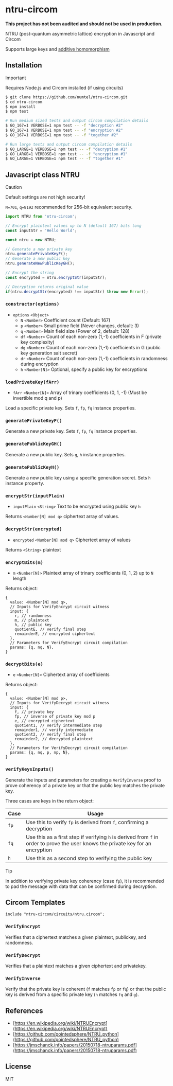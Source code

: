 # ntru-circom

**This project has not been audited and should not be used in production.**

NTRU (post-quantum asymmetric lattice) encryption in Javascript and Circom

Supports large keys and [additive homomorphism](test/reference.test.js#L47)

## Installation

> [!IMPORTANT]
> Requires Node.js and Circom installed (if using circuits)

```sh
$ git clone https://github.com/numtel/ntru-circom.git
$ cd ntru-circom
$ npm install
$ npm test

# Run medium sized tests and output circom compilation details
$ GO_167=1 VERBOSE=1 npm test -- -f "decryption #2"
$ GO_167=1 VERBOSE=1 npm test -- -f "encryption #2"
$ GO_167=1 VERBOSE=1 npm test -- -f "together #2"

# Run large tests and output circom compilation details
$ GO_LARGE=1 VERBOSE=1 npm test -- -f "decryption #1"
$ GO_LARGE=1 VERBOSE=1 npm test -- -f "encryption #1"
$ GO_LARGE=1 VERBOSE=1 npm test -- -f "together #1"
```

## Javascript class NTRU

> [!CAUTION]
> Default settings are not high security!
>
> `N=701`, `q=8192` recommended for 256-bit equivalent security.

```js
import NTRU from 'ntru-circom';

// Encrypt plaintext values up to N (default 167) bits long
const inputStr = 'Hello World';

const ntru = new NTRU;

// Generate a new private key
ntru.generatePrivateKeyF();
// Generate a new public key
ntru.generateNewPublicKeyGH();

// Encrypt the string
const encrypted = ntru.encryptStr(inputStr);

// Decryption returns original value
if(ntru.decryptStr(encrypted) !== inputStr) throw new Error();
```

### `constructor(options)`

* `options` `<Object>`
  * `N` `<Number>` Coefficient count (Default: 167)
  * `p` `<Number>` Small prime field (Never changes, default: 3)
  * `q` `<Number>` Main field size (Power of 2, default: 128)
  * `df` `<Number>` Count of each non-zero (1,-1) coefficients in F (private key complexity)
  * `dg` `<Number>` Count of each non-zero (1,-1) coefficients in G (public key generation salt secret)
  * `dr` `<Number>` Count of each non-zero (1,-1) coefficients in randomness during encryption
  * `h` `<Number[N]>` Optional, specify a public key for encryptions

### `loadPrivateKey(fArr)`

* `fArr` `<Number[N]>` Array of trinary coefficients (0, 1, -1) (Must be invertible mod q and p)

Load a specific private key. Sets `f`, `fp`, `fq` instance properties.

### `generatePrivateKeyF()`

Generate a new private key. Sets `f`, `fp`, `fq` instance properties.

### `generatePublicKeyGH()`

Generate a new public key. Sets `g`, `h` instance properties.

### `generatePublicKeyH()`

Generate a new public key using a specific generation secret. Sets `h` instance property.

### `encryptStr(inputPlain)`

* `inputPlain` `<String>` Text to be encrypted using public key `h`

Returns `<Number[N] mod q>` ciphertext array of values.

### `decryptStr(encrypted)`

* `encrypted` `<Number[N] mod q>` Ciphertext array of values

Returns `<String>` plaintext

### `encryptBits(m)`

* `m` `<Number[N]>` Plaintext array of trinary coefficients (0, 1, 2) up to `N` length

Returns object:

```
{
  value: <Number[N] mod q>,
  // Inputs for VerifyEncrypt circuit witness
  input: {
    r, // randomness
    m, // plaintext
    h, // public key
    quotientE, // verify final step
    remainderE, // encrypted ciphertext
  },
  // Parameters for VerifyEncrypt circuit compilation
  params: {q, nq, N},
}
```

### `decryptBits(e)`

* `e` `<Number[N]>` Ciphertext array of coefficients

Returns object:

```
{
  value: <Number[N] mod p>,
  // Inputs for VerifyDecrypt circuit witness
  input: {
    f, // private key
    fp, // inverse of private key mod p
    e, // encrypted ciphertext
    quotient1, // verify intermediate step
    remainder1, // verify intermediate
    quotient2, // verify final step
    remainder2, // decrypted plaintext
  },
  // Parameters for VerifyDecrypt circuit compilation
  params: {q, nq, p, np, N},
}
```

### `verifyKeysInputs()`

Generate the inputs and parameters for creating a `VerifyInverse` proof to prove coherency of a private key or that the public key matches the private key.

Three cases are keys in the return object:

Case | Usage
-----|-----------
`fp` | Use this to verify `fp` is derived from `f`, confirming a decryption
`fq` | Use this as a first step if verifying `h` is derived from `f` in order to prove the user knows the private key for an encryption
`h`  | Use this as a second step to verifying the public key

> [!TIP]
> In addition to verifying private key coherency (case `fp`), it is recommended to pad the message with data that can be confirmed during decryption.


## Circom Templates

```circom
include "ntru-circom/circuits/ntru.circom";
```

### `VerifyEncrypt`

Verifies that a ciphertext matches a given plaintext, publickey, and randomness.

### `VerifyDecrypt`

Verifies that a plaintext matches a given ciphertext and privatekey.

### `VerifyInverse`

Verify that the private key is coherent (`f` matches `fp` or `fq`) or that the public key is derived from a specific private key (`h` matches `fq` and `g`).

## References

* [https://en.wikipedia.org/wiki/NTRUEncrypt](https://en.wikipedia.org/wiki/NTRUEncrypt)
* [https://github.com/pointedsphere/NTRU_python](https://github.com/pointedsphere/NTRU_python)
* [https://jmschanck.info/papers/20150718-ntruparams.pdf](https://jmschanck.info/papers/20150718-ntruparams.pdf)

## License

MIT
